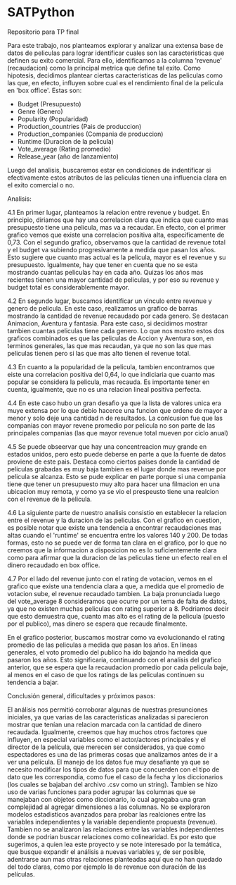 # SATPython
Repositorio para TP final

Para este trabajo, nos planteamos explorar y analizar una extensa base de datos de peliculas para lograr identificar cuales son las caracteristicas que definen su exito comercial.
Para ello, identificamos a la columna 'revenue' (recaudacion) como la principal metrica que define tal exito.
Como hipotesis, decidimos plantear ciertas caracteristicas de las peliculas como las que, en efecto, influyen sobre cual es el rendimiento final de la pelicula en 'box office'. Estas son:
- Budget (Presupuesto)
- Genre (Genero)
- Popularity (Popularidad)
- Production_countries (Pais de produccion)
- Production_companies (Compania de produccion)
- Runtime (Duracion de la pelicula)
- Vote_average (Rating promedio)
- Release_year (año de lanzamiento)

Luego del analisis, buscaremos estar en condiciones de indentificar si efectivamente estos atributos de las peliculas tienen una influencia clara en el exito comercial o no.

Analisis:

4.1
En primer lugar, planteamos la relacion entre revenue y budget. En principio, diriamos que hay una correlacion clara que indica que cuanto mas presupuesto tiene una pelicula, mas va a recaudar. 
En efecto, con el primer grafico vemos que existe una correlacion positiva alta, especificamente de 0,73.
Con el segundo grafico, observamos que la cantidad de revenue total y el budget va subiendo progresivamente a medida que pasan los años. Esto sugiere que cuanto mas actual es la pelicula, mayor es el revenue y su presupuesto. Igualmente, hay que tener en cuenta que no se esta mostrando cuantas peliculas hay en cada año. Quizas los años mas recientes tienen una mayor cantidad de peliculas, y por eso su revenue y budget total es considerablemente mayor.

4.2
En segundo lugar, buscamos identificar un vinculo entre revenue y genero de pelicula. En este caso, realizamos un grafico de barras mostrando la cantidad de revenue recaudado por cada genero. Se destacan Animacion, Aventura y fantasia. Para este caso, si decidimos mostrar tambien cuantas peliculas tiene cada genero. Lo que nos mostro estos dos graficos combinados es que las peliculas de Accion y Aventura son, en terminos generales, las que mas recaudan, ya que no son las que mas peliculas tienen pero si las que mas alto tienen el revenue total.

4.3
En cuanto a la popularidad de la pelicula, tambien encontramos que eiste una correlacion positiva del 0,64, lo que indiciaria que cuanto mas popular se considera la pelicula, mas recauda. Es importante tener en cuenta, igualmente, que no es una relacion lineal positiva perfecta.

4.4
En este caso hubo un gran desafio ya que la lista de valores unica era muye extensa por lo que debio hacerce una funcion que ordene de mayor a menor y solo deje una cantidad n de resultados. La conlcusion fue que las companias con mayor revene promedio por pelicula no son parte de las principales companias (las que mayor revenue total mueven por ciclo anual)

4.5
Se puede obseervar que hay una concentreacion muy grande en estados unidos, pero esto puede deberse en parte a que la fuente de datos proviene de este pais. Destaca como ciertos paises donde la cantidad de peliculas grabadas es muy baja tambien es el lugar donde mas revenue por pelicula se alcanza. Esto se pude explicar en parte porque si una compania tiene que tener un presupuesto muy alto para hacer una filmacion en una ubicacion muy remota, y como ya se vio el prespeusto tiene una realcion con el revenue de la pelicula.

4.6
La siguiente parte de nuestro analisis consistio en establecer la relacion entre el revenue y la duracion de las peliculas. Con el grafico en cuestion, es posible notar que existe una tendencia a encontrar recaudaciones mas altas cuando el 'runtime' se encuentra entre los valores 140 y 200. De todas formas, esto no se puede ver de forma tan clara en el grafico, por lo que no creemos que la informacion a disposicion no es lo suficientemente clara como para afirmar que la duracion de las peliculas tiene un efecto real en el dinero recaudado en box office.

4.7
Por el lado del revenue junto con el rating de votacion, vemos en el grafico que existe una tendencia clara a que, a medida que el promedio de votacion sube, el revenue recaudado tambien. La baja pronunciada luego del vote_average 8 consideramos que ocurre por un tema de falta de datos, ya que no existen muchas peliculas con rating superior a 8.
Podriamos decir que esto demuestra que, cuanto mas alto es el rating de la pelicula (puesto por el publico), mas dinero se espera que recaude finalmente.

En el grafico posterior, buscamos mostrar como va evolucionando el rating promedio de las peliculas a medida que pasan los años. En lineas generales, el voto promedio del publico ha ido bajando ha medida que pasaron los años. Esto significaria, continuando con el analisis del grafico anterior, que se espera que la recaudacion promedio por cada pelicula baje, al menos en el caso de que los ratings de las peliculas continuen su tendencia a bajar.


Conclusión general, dificultades y próximos pasos: 

El análisis nos permitió corroborar algunas de nuestras presunciones iniciales, ya que varias de las características analizadas si parecieron mostrar que tenían una relacion marcada con la cantidad de dinero recaudada. Igualmente, creemos que hay muchos otros factores que influyen, en especial variables como el actor/actores principales y el director de la película, que merecen ser considerados, ya que como espectadores es una de las primeras cosas que analizamos antes de ir a ver una película.
El manejo de los datos fue muy desafiante ya que se necesito modificar los tipos de datos para que concuerden con el tipo de dato que les correspondia, como fue el caso de la fecha y los diccionarios (los cuales se bajaban del archivo .csv como un string). Tambien se hizo uso de varias funciones para poder agrupar las columnas que se manejaban con objetos como diccionario, lo cual agregaba una gran complejidad al agregar dimensiones a las columnas.
No se exploraron modelos estadisticos avanzados para probar las realciones entre las variables independientes y la variable dependiente propuesta (revenue). Tambien no se analizaron las relaciones entre las variables independientes donde se podrian buscar relaciones como colinearidad. Es por esto que sugerimos, a quien lea este proyecto y se note interesado por la temática, que busque expandir el análisis a nuevas variables y, de ser posible, adentrarse aun mas otras relaciones planteadas aquí que no han quedado del todo claras, como por ejemplo la de revenue con duración de las películas.


